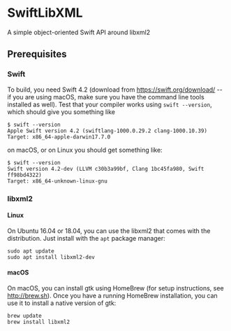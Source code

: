 # SwiftLibXML
A simple object-oriented Swift API around libxml2

## Prerequisites

### Swift

To build, you need Swift 4.2 (download from https://swift.org/download/ -- if you are using macOS, make sure you have the command line tools installed as well).  Test that your compiler works using `swift --version`, which should give you something like

	$ swift --version
	Apple Swift version 4.2 (swiftlang-1000.0.29.2 clang-1000.10.39)
	Target: x86_64-apple-darwin17.7.0

on macOS, or on Linux you should get something like:

	$ swift --version
	Swift version 4.2-dev (LLVM c30b3a99bf, Clang 1bc45fa980, Swift ff98bd4322)
	Target: x86_64-unknown-linux-gnu

### libxml2

#### Linux

On Ubuntu 16.04 or 18.04, you can use the libxml2 that comes with the distribution.  Just install with the `apt` package manager:

	sudo apt update
	sudo apt install libxml2-dev

#### macOS

On macOS, you can install gtk using HomeBrew (for setup instructions, see http://brew.sh).  Once you have a running HomeBrew installation, you can use it to install a native version of gtk:

	brew update
	brew install libxml2
